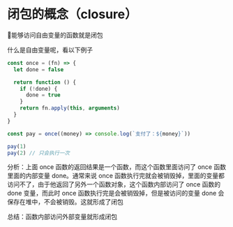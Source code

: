 # 闭包的概念（closure）
能够访问自由变量的函数就是闭包

什么是自由变量呢，看以下例子

```js
const once = (fn) => {
  let done = false

  return function () {
    if (!done) {
      done = true
    }
    return fn.apply(this, arguments)
  }
}

const pay = once((money) => console.log(`支付了：${money}`))

pay(1)
pay(2) // 只会执行一次
```
分析：上面 once 函数的返回结果是一个函数，而这个函数里面访问了 once 函数里面的内部变量 done。通常来说 once 函数执行完就会被销毁掉，里面的变量都访问不了，由于他返回了另外一个函数对象，这个函数内部访问了 once 函数的 done 变量，而此时 once 函数执行完是会被销毁掉，但是被访问的变量 done 会保存在堆中，不会被销毁。这就形成了闭包

总结：函数内部访问外部变量就形成闭包

